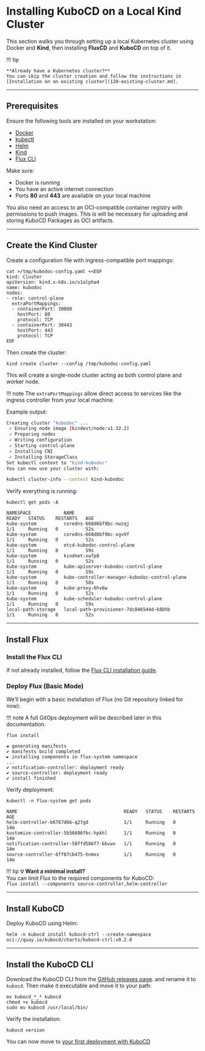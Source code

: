 # Installing KuboCD on a Local Kind Cluster

This section walks you through setting up a local Kubernetes cluster using Docker and **Kind**,
then installing **FluxCD** and **KuboCD** on top of it.

!!! tip

    **Already have a Kubernetes cluster?**  
    You can skip the cluster creation and follow the instructions in [Installation on an existing cluster](120-existing-cluster.md).

---

## Prerequisites

Ensure the following tools are installed on your workstation:

- [Docker](https://www.docker.com/)
- [kubectl](https://kubernetes.io/docs/tasks/tools/)
- [Helm](https://helm.sh/)
- [Kind](https://kind.sigs.k8s.io/)
- [Flux CLI](https://fluxcd.io/flux/installation/#install-the-flux-cli)

Make sure:

- Docker is running
- You have an active internet connection
- Ports **80** and **443** are available on your local machine

You also need an access to an OCI-compatible container registry with permissions to push images.
This is will be necessary for uploading and storing KuboCD Packages as OCI artifacts.

---

## Create the Kind Cluster

Create a configuration file with ingress-compatible port mappings:

```{ .bash .copy }
cat >/tmp/kubodoc-config.yaml <<EOF
kind: Cluster
apiVersion: kind.x-k8s.io/v1alpha4
name: kubodoc
nodes:
- role: control-plane
  extraPortMappings:
  - containerPort: 30080
    hostPort: 80
    protocol: TCP
  - containerPort: 30443
    hostPort: 443
    protocol: TCP
EOF
```

Then create the cluster:

```{ .bash .copy }
kind create cluster --config /tmp/kubodoc-config.yaml
```

This will create a single-node cluster acting as both control plane and worker node.

!!! note
    The `extraPortMappings` allow direct access to services like the ingress controller from your local machine.

Example output:

```bash
Creating cluster "kubodoc" ...
 ✓ Ensuring node image (kindest/node:v1.32.2)
 ✓ Preparing nodes
 ✓ Writing configuration
 ✓ Starting control-plane
 ✓ Installing CNI
 ✓ Installing StorageClass
Set kubectl context to "kind-kubodoc"
You can now use your cluster with:

kubectl cluster-info --context kind-kubodoc
```

Verify everything is running:

```{ .bash }
kubectl get pods -A

NAMESPACE            NAME                                            READY   STATUS    RESTARTS   AGE
kube-system          coredns-668d6bf9bc-nwzqj                        1/1     Running   0          52s
kube-system          coredns-668d6bf9bc-xgv9f                        1/1     Running   0          52s
kube-system          etcd-kubodoc-control-plane                      1/1     Running   0          59s
kube-system          kindnet-xwfp8                                   1/1     Running   0          52s
kube-system          kube-apiserver-kubodoc-control-plane            1/1     Running   0          59s
kube-system          kube-controller-manager-kubodoc-control-plane   1/1     Running   0          58s
kube-system          kube-proxy-6hv6w                                1/1     Running   0          52s
kube-system          kube-scheduler-kubodoc-control-plane            1/1     Running   0          59s
local-path-storage   local-path-provisioner-7dc846544d-k8bhb         1/1     Running   0          52s
```

---

## Install Flux

### Install the Flux CLI

If not already installed, follow the [Flux CLI installation guide](https://fluxcd.io/flux/installation/#install-the-flux-cli).

### Deploy Flux (Basic Mode)

We’ll begin with a basic installation of Flux (no Git repository linked for now):

!!! note
    A full GitOps deployment will be described later in this documentation.

```{ .bash .copy }
flux install

✚ generating manifests
✔ manifests build completed
► installing components in flux-system namespace
...
✔ notification-controller: deployment ready
✔ source-controller: deployment ready
✔ install finished
```

Verify deployment:

```{ .bash }
kubectl -n flux-system get pods

NAME                                       READY   STATUS    RESTARTS   AGE
helm-controller-b6767d66-q27gd             1/1     Running   0          14m
kustomize-controller-5b56686fbc-hpkhl      1/1     Running   0          14m
notification-controller-58ffd586f7-bbvwv   1/1     Running   0          14m
source-controller-6ff87cb475-hnmxv         1/1     Running   0          14m
```

!!! tip
    **💡 Want a minimal install?**  
    You can limit Flux to the required components for KuboCD:  
    `flux install --components source-controller,helm-controller`

---

## Install KuboCD

Deploy KuboCD using Helm:

```{ .bash .copy }
helm -n kubocd install kubocd-ctrl --create-namespace oci://quay.io/kubocd/charts/kubocd-ctrl:v0.2.0
```

---

## Install the KuboCD CLI

Download the KuboCD CLI from the [GitHub releases page](https://github.com/kubocd/kubocd/releases/tag/v0.2.0).
and rename it to `kubocd`. Then make it executable and move it to your path:

```{ .bash .copy }
mv kubocd_*_* kubocd
chmod +x kubocd
sudo mv kubocd /usr/local/bin/
```

Verify the installation:

```{ .bash .copy }
kubocd version
```

You can now move to [your first deployment with KuboCD](130-a-first-deployment.md)

